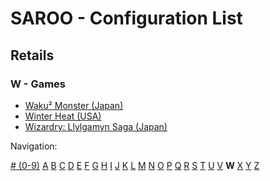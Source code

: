 # SAROO - Configuration List

## Retails

### W - Games

- [Waku² Monster (Japan)](../../../Regions/Retails/Japan/T-16608G/README.md)
- [Winter Heat (USA)](../../../Regions/Retails/USA/MK-81129/README.md)
- [Wizardry: Llylgamyn Saga (Japan)](../../../Regions/Retails/Japan/T-38601G/README.md)

Navigation:

[# (0-9)](./09.md) [A](./A.md) [B](./B.md) [C](./C.md) [D](./D.md) [E](./E.md) [F](./F.md) [G](./G.md) [H](./H.md) [I](./I.md) [J](./J.md) [K](./K.md) [L](./L.md) [M](./M.md) [N](./N.md) [O](./O.md) [P](./P.md) [Q](./Q.md) [R](./R.md) [S](./S.md) [T](./T.md) [U](./U.md) [V](./V.md) **W** [X](./X.md) [Y](./Y.md) [Z](./Z.md)
